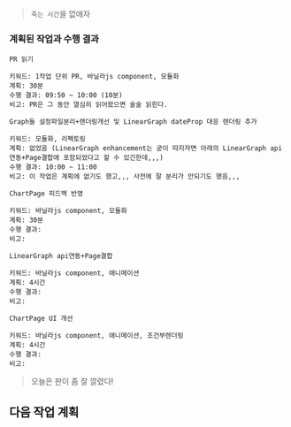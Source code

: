 > `죽는 시간`을 없애자

### 계획된 작업과 수행 결과

```
PR 읽기

키워드: 1작업 단위 PR, 바닐라js component, 모듈화
계획: 30분
수행 결과: 09:50 ~ 10:00 (10분)
비고: PR은 그 동안 열심히 읽어왔으면 술술 읽힌다.
```

```
Graph들 설정파일분리+렌더링개선 및 LinearGraph dateProp 대응 렌더링 추가

키워드: 모듈화, 리펙토링
계획: 없었음 (LinearGraph enhancement는 굳이 따지자면 아래의 LinearGraph api연동+Page결합에 포함되었다고 할 수 있긴한데,,,)
수행 결과: 10:00 ~ 11:00
비고: 이 작업은 계획에 없기도 했고,,, 사전에 잘 분리가 안되기도 했음,,,
```

```
ChartPage 피드백 반영

키워드: 바닐라js component, 모듈화
계획: 30분
수행 결과:
비고:
```

```
LinearGraph api연동+Page결합

키워드: 바닐라js component, 애니메이션
계획: 4시간
수행 결과:
비고:
```

```
ChartPage UI 개선

키워드: 바닐라js component, 애니메이션, 조건부렌더링
계획: 4시간
수행 결과:
비고:
```

> 오늘은 판이 좀 잘 깔렸다!

## 다음 작업 계획
